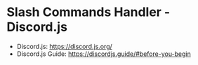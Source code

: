 # Slash Commands Handler - Discord.js

- Discord.js: https://discord.js.org/
- Discord.js Guide: https://discordjs.guide/#before-you-begin
